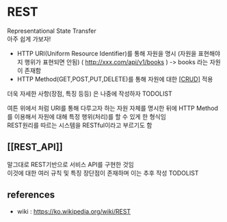 # REST
Representational State Transfer   
아주 쉽게 가보자!   
- HTTP URI(Uniform Resource Identifier)를 통해 자원을 명시 (자원을 표현해야지 행위가 표현되면 안됨)
  ( http://xxx.com/api/v1/books ) -> books 라는 자원이 존재함 
- HTTP Method(GET,POST,PUT,DELETE)를 통해 자원에 대한 [[CRUD]](행위) 적용

더욱 자세한 사항(장점, 특징 등등) 은 나중에 작성하자 TODOLIST  

여튼 위에서 처럼 URI를 통해 다루고자 하는 자원 자체를 명시한 뒤에 HTTP Method를 이용해서 자원에 대해 특정 행위(처리)를 할 수 있게 
한 형식임     
REST원리를 따르는 시스템을 RESTful이라고 부르기도 함 

## [[REST_API]]
말그대로 REST기반으로 서비스 API를 구현한 것임  
이것에 대한 여러 규칙 및 특징 장단점이 존재하며 이는 추후 작성 TODOLIST

## references 
- wiki : <https://ko.wikipedia.org/wiki/REST>

